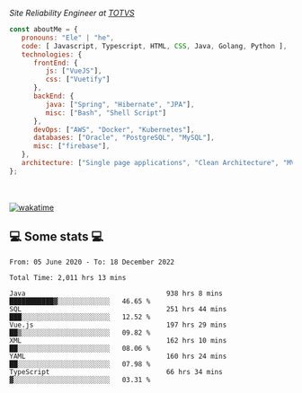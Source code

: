 <p><em>Site Reliability Engineer at <a href="https://www.totvs.com/">TOTVS</a></br>
</em></p>


```javascript
const aboutMe = {
   pronouns: "Ele" | "he",
   code: [ Javascript, Typescript, HTML, CSS, Java, Golang, Python ],
   technologies: {
      frontEnd: {
         js: ["VueJS"],
         css: ["Vuetify"]
      },
      backEnd: {
         java: ["Spring", "Hibernate", "JPA"],
         misc: ["Bash", "Shell Script"]
      },
      devOps: ["AWS", "Docker", "Kubernetes"],
      databases: ["Oracle", "PostgreSQL", "MySQL"],
      misc: ["firebase"],
   },
   architecture: ["Single page applications", "Clean Architecture", "MVC", "Microservices"],
};
```
</br></br>
[![wakatime](https://wakatime.com/badge/user/a3a8ed06-d304-4d6b-bc86-4adc418cdea7.svg)](https://wakatime.com/@a3a8ed06-d304-4d6b-bc86-4adc418cdea7)
<h2>💻 Some stats 💻</h2>

<!--START_SECTION:waka-->

```text
From: 05 June 2020 - To: 18 December 2022

Total Time: 2,011 hrs 13 mins

Java                                   938 hrs 8 mins  ███████████▓░░░░░░░░░░░░░   46.65 %
SQL                                    251 hrs 44 mins ███░░░░░░░░░░░░░░░░░░░░░░   12.52 %
Vue.js                                 197 hrs 29 mins ██▒░░░░░░░░░░░░░░░░░░░░░░   09.82 %
XML                                    162 hrs 10 mins ██░░░░░░░░░░░░░░░░░░░░░░░   08.06 %
YAML                                   160 hrs 24 mins ██░░░░░░░░░░░░░░░░░░░░░░░   07.98 %
TypeScript                             66 hrs 34 mins  ▓░░░░░░░░░░░░░░░░░░░░░░░░   03.31 %
```

<!--END_SECTION:waka-->
